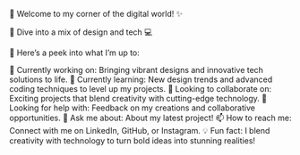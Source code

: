 🚀 Welcome to my corner of the digital world! ✨

🎨 Dive into a mix of design and tech 💻

👀 Here’s a peek into what I’m up to:

🔭 Currently working on: Bringing vibrant designs and innovative tech solutions to life.
🌱 Currently learning: New design trends and advanced coding techniques to level up my projects.
👯 Looking to collaborate on: Exciting projects that blend creativity with cutting-edge technology.
🤔 Looking for help with: Feedback on my creations and collaborative opportunities.
💬 Ask me about: About my latest project!
📫 How to reach me: Connect with me on LinkedIn, GitHub, or Instagram.
💡 Fun fact: I blend creativity with technology to turn bold ideas into stunning realities!

